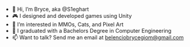 - 👋 Hi, I’m Bryce, aka @S1eghart
- 🎮 I designed and developed games using Unity
- 👀 I’m interested in MMOs, Cats, and Pixel Art
- 🌱 I graduated with a Bachelors Degree in Computer Engineering
- 📫 Want to talk? Send me an email at belenciobrycegiom@gmail.com

<!---
S1eghart/S1eghart is a ✨ special ✨ repository because its `README.md` (this file) appears on your GitHub profile.
You can click the Preview link to take a look at your changes.
--->
